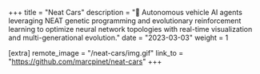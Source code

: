 +++
title = "Neat Cars"
description = "🚗 Autonomous vehicle AI agents leveraging NEAT genetic programming and evolutionary reinforcement learning to optimize neural network topologies with real-time visualization and multi-generational evolution."
date = "2023-03-03"
weight = 1

[extra]
remote_image = "/neat-cars/img.gif"
link_to = "https://github.com/marcpinet/neat-cars"
+++